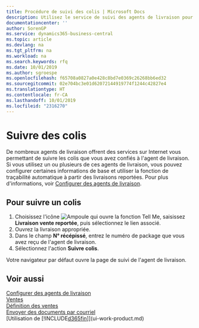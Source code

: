 ```yaml
---
title: Procédure de suivi des colis | Microsoft Docs
description: Utilisez le service de suivi des agents de livraison pour voir la progression d'une livraison.
documentationcenter: ''
author: SorenGP
ms.service: dynamics365-business-central
ms.topic: article
ms.devlang: na
ms.tgt_pltfrm: na
ms.workload: na
ms.search.keywords: rfq
ms.date: 10/01/2019
ms.author: sgroespe
ms.openlocfilehash: f65708a0827a0e428c8bd7e0369c26268bb6ed32
ms.sourcegitcommit: 02e704bc3e01d62072144919774f1244c42827e4
ms.translationtype: HT
ms.contentlocale: fr-CA
ms.lasthandoff: 10/01/2019
ms.locfileid: "2316270"
---
```

# <a name="track-packages"></a>Suivre des colis
De nombreux agents de livraison offrent des services sur Internet vous permettant de suivre les colis que vous avez confiés à l'agent de livraison. Si vous utilisez un ou plusieurs de ces agents de livraison, vous pouvez configurer certaines informations de base et utiliser la fonction de traçabilité automatique à partir des livraisons reportées. Pour plus d'informations, voir [Configurer des agents de livraison](sales-how-to-set-up-shipping-agents.md).  

## <a name="to-track-a-package"></a>Pour suivre un colis
1. Choisissez l'icône ![Ampoule qui ouvre la fonction Tell Me](media/ui-search/search_small.png "Dites-moi ce que vous voulez faire"), saisissez **Livraison vente reportée**, puis sélectionnez le lien associé.
2. Ouvrez la livraison appropriée.
3. Dans le champ **N° récépissé**, entrez le numéro de package que vous avez reçu de l'agent de livraison.
4. Sélectionnez l'action **Suivre colis**.

Votre navigateur par défaut ouvre la page de suivi de l'agent de livraison.

## <a name="see-also"></a>Voir aussi
[Configurer des agents de livraison](sales-how-to-set-up-shipping-agents.md)  
[Ventes](sales-manage-sales.md)  
[Définition des ventes](sales-setup-sales.md)  
[Envoyer des documents par courriel](ui-how-send-documents-email.md)  
[Utilisation de [!INCLUDE[d365fin](includes/d365fin_md.md)]](ui-work-product.md)
